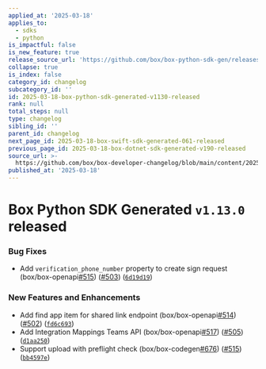 ```yaml
---
applied_at: '2025-03-18'
applies_to:
  - sdks
  - python
is_impactful: false
is_new_feature: true
release_source_url: 'https://github.com/box/box-python-sdk-gen/releases/tag/v1.13.0'
collapse: true
is_index: false
category_id: changelog
subcategory_id: ''
id: 2025-03-18-box-python-sdk-generated-v1130-released
rank: null
total_steps: null
type: changelog
sibling_id: ''
parent_id: changelog
next_page_id: 2025-03-18-box-swift-sdk-generated-061-released
previous_page_id: 2025-03-18-box-dotnet-sdk-generated-v190-released
source_url: >-
  https://github.com/box/box-developer-changelog/blob/main/content/2025/03-18-box-python-sdk-generated-v1130-released.md
published_at: '2025-03-18'
---
```

# Box Python SDK Generated `v1.13.0` released

### Bug Fixes

* Add `verification_phone_number` property to create sign request (box/box-openapi[#515][1]) ([#503][2]) ([`6d19d19`][3])

### New Features and Enhancements

* Add find app item for shared link endpoint (box/box-openapi[#514][4]) ([#502][5]) ([`fd6c693`][6])
* Add Integration Mappings Teams API (box/box-openapi[#517][7]) ([#505][8]) ([`d1aa250`][9])
* Support upload with preflight check (box/box-codegen[#676][10]) ([#515][1]) ([`bb4597e`][11])

[1]: https://github.com/box/box-python-sdk-gen/issues/515

[2]: https://github.com/box/box-python-sdk-gen/issues/503

[3]: https://github.com/box/box-python-sdk-gen/commit/6d19d197481a578d7d5ad8d632ac6f5c06bd3dce

[4]: https://github.com/box/box-python-sdk-gen/issues/514

[5]: https://github.com/box/box-python-sdk-gen/issues/502

[6]: https://github.com/box/box-python-sdk-gen/commit/fd6c6933f0fb518830e9ac810fd511a0cf60b429

[7]: https://github.com/box/box-python-sdk-gen/issues/517

[8]: https://github.com/box/box-python-sdk-gen/issues/505

[9]: https://github.com/box/box-python-sdk-gen/commit/d1aa250fb01fbf742daf266d4458ba2eab2c5669

[10]: https://github.com/box/box-python-sdk-gen/issues/676

[11]: https://github.com/box/box-python-sdk-gen/commit/bb4597e40d49e20eca44c4414e406b1352af1a2b